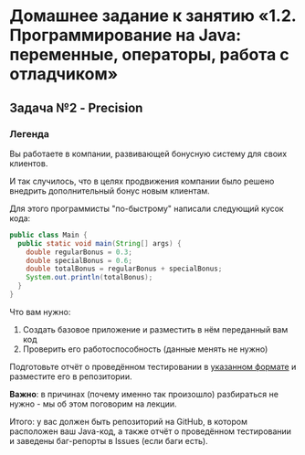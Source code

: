 # Домашнее задание к занятию «1.2. Программирование на Java: переменные, операторы, работа с отладчиком»

## Задача №2 - Precision

### Легенда

Вы работаете в компании, развивающей бонусную систему для своих клиентов.

И так случилось, что в целях продвижения компании было решено внедрить дополнительный бонус новым клиентам.

Для этого программисты "по-быстрому" написали следующий кусок кода:
```java
public class Main {
  public static void main(String[] args) {
    double regularBonus = 0.3;
    double specialBonus = 0.6;
    double totalBonus = regularBonus + specialBonus;
    System.out.println(totalBonus);
  }
}
```

Что вам нужно:
1. Создать базовое приложение и разместить в нём переданный вам код
1. Проверить его работоспособность (данные менять не нужно)

Подготовьте отчёт о проведённом тестировании в [указанном формате](report.md) и разместите его в репозитории.

**Важно**: в причинах (почему именно так произошло) разбираться не нужно - мы об этом поговорим на лекции.

Итого: у вас должен быть репозиторий на GitHub, в котором расположен ваш Java-код, а также отчёт о проведённом тестировании и заведены баг-репорты в Issues (если баги есть).

